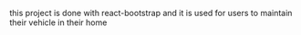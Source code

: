 this project is done with react-bootstrap and it is used for users to maintain their vehicle in their home
